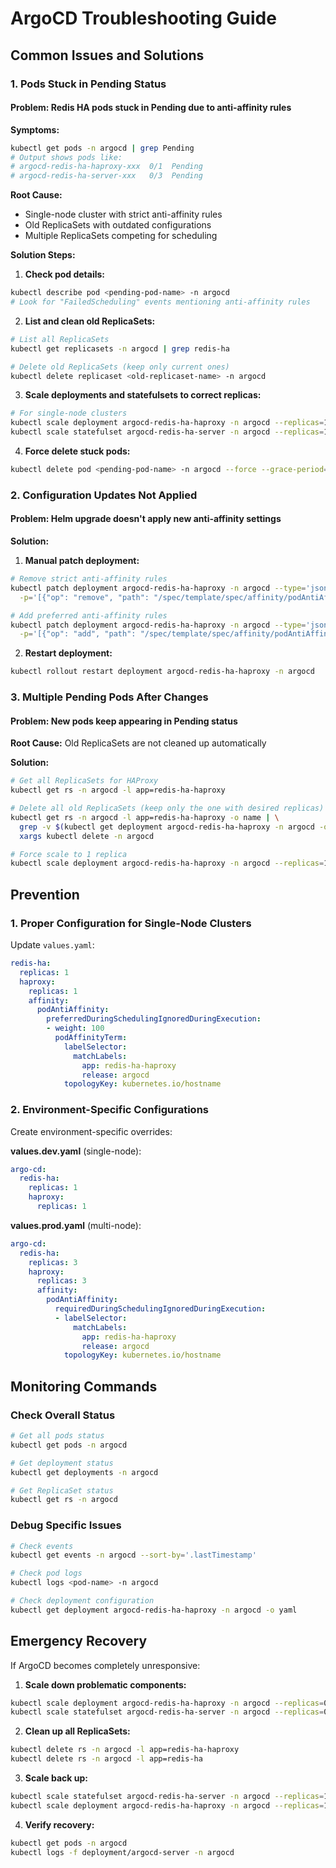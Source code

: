 # ArgoCD Troubleshooting Guide

## Common Issues and Solutions

### 1. Pods Stuck in Pending Status

#### Problem: Redis HA pods stuck in Pending due to anti-affinity rules

**Symptoms:**
```bash
kubectl get pods -n argocd | grep Pending
# Output shows pods like:
# argocd-redis-ha-haproxy-xxx  0/1  Pending
# argocd-redis-ha-server-xxx   0/3  Pending
```

**Root Cause:**
- Single-node cluster with strict anti-affinity rules
- Old ReplicaSets with outdated configurations
- Multiple ReplicaSets competing for scheduling

**Solution Steps:**

1. **Check pod details:**
```bash
kubectl describe pod <pending-pod-name> -n argocd
# Look for "FailedScheduling" events mentioning anti-affinity rules
```

2. **List and clean old ReplicaSets:**
```bash
# List all ReplicaSets
kubectl get replicasets -n argocd | grep redis-ha

# Delete old ReplicaSets (keep only current ones)
kubectl delete replicaset <old-replicaset-name> -n argocd
```

3. **Scale deployments and statefulsets to correct replicas:**
```bash
# For single-node clusters
kubectl scale deployment argocd-redis-ha-haproxy -n argocd --replicas=1
kubectl scale statefulset argocd-redis-ha-server -n argocd --replicas=1
```

4. **Force delete stuck pods:**
```bash
kubectl delete pod <pending-pod-name> -n argocd --force --grace-period=0
```

### 2. Configuration Updates Not Applied

#### Problem: Helm upgrade doesn't apply new anti-affinity settings

**Solution:**
1. **Manual patch deployment:**
```bash
# Remove strict anti-affinity rules
kubectl patch deployment argocd-redis-ha-haproxy -n argocd --type='json' \
  -p='[{"op": "remove", "path": "/spec/template/spec/affinity/podAntiAffinity/requiredDuringSchedulingIgnoredDuringExecution"}]'

# Add preferred anti-affinity rules
kubectl patch deployment argocd-redis-ha-haproxy -n argocd --type='json' \
  -p='[{"op": "add", "path": "/spec/template/spec/affinity/podAntiAffinity/preferredDuringSchedulingIgnoredDuringExecution", "value": [{"weight": 100, "podAffinityTerm": {"labelSelector": {"matchLabels": {"app": "redis-ha-haproxy", "release": "argocd"}}, "topologyKey": "kubernetes.io/hostname"}}]}]'
```

2. **Restart deployment:**
```bash
kubectl rollout restart deployment argocd-redis-ha-haproxy -n argocd
```

### 3. Multiple Pending Pods After Changes

#### Problem: New pods keep appearing in Pending status

**Root Cause:** Old ReplicaSets are not cleaned up automatically

**Solution:**
```bash
# Get all ReplicaSets for HAProxy
kubectl get rs -n argocd -l app=redis-ha-haproxy

# Delete all old ReplicaSets (keep only the one with desired replicas)
kubectl get rs -n argocd -l app=redis-ha-haproxy -o name | \
  grep -v $(kubectl get deployment argocd-redis-ha-haproxy -n argocd -o jsonpath='{.metadata.labels.pod-template-hash}') | \
  xargs kubectl delete -n argocd

# Force scale to 1 replica
kubectl scale deployment argocd-redis-ha-haproxy -n argocd --replicas=1
```

## Prevention

### 1. Proper Configuration for Single-Node Clusters

Update `values.yaml`:
```yaml
redis-ha:
  replicas: 1
  haproxy:
    replicas: 1
    affinity:
      podAntiAffinity:
        preferredDuringSchedulingIgnoredDuringExecution:
        - weight: 100
          podAffinityTerm:
            labelSelector:
              matchLabels:
                app: redis-ha-haproxy
                release: argocd
            topologyKey: kubernetes.io/hostname
```

### 2. Environment-Specific Configurations

Create environment-specific overrides:

**values.dev.yaml** (single-node):
```yaml
argo-cd:
  redis-ha:
    replicas: 1
    haproxy:
      replicas: 1
```

**values.prod.yaml** (multi-node):
```yaml
argo-cd:
  redis-ha:
    replicas: 3
    haproxy:
      replicas: 3
      affinity:
        podAntiAffinity:
          requiredDuringSchedulingIgnoredDuringExecution:
          - labelSelector:
              matchLabels:
                app: redis-ha-haproxy
                release: argocd
            topologyKey: kubernetes.io/hostname
```

## Monitoring Commands

### Check Overall Status
```bash
# Get all pods status
kubectl get pods -n argocd

# Get deployment status
kubectl get deployments -n argocd

# Get ReplicaSet status
kubectl get rs -n argocd
```

### Debug Specific Issues
```bash
# Check events
kubectl get events -n argocd --sort-by='.lastTimestamp'

# Check pod logs
kubectl logs <pod-name> -n argocd

# Check deployment configuration
kubectl get deployment argocd-redis-ha-haproxy -n argocd -o yaml
```

## Emergency Recovery

If ArgoCD becomes completely unresponsive:

1. **Scale down problematic components:**
```bash
kubectl scale deployment argocd-redis-ha-haproxy -n argocd --replicas=0
kubectl scale statefulset argocd-redis-ha-server -n argocd --replicas=0
```

2. **Clean up all ReplicaSets:**
```bash
kubectl delete rs -n argocd -l app=redis-ha-haproxy
kubectl delete rs -n argocd -l app=redis-ha
```

3. **Scale back up:**
```bash
kubectl scale statefulset argocd-redis-ha-server -n argocd --replicas=1
kubectl scale deployment argocd-redis-ha-haproxy -n argocd --replicas=1
```

4. **Verify recovery:**
```bash
kubectl get pods -n argocd
kubectl logs -f deployment/argocd-server -n argocd
